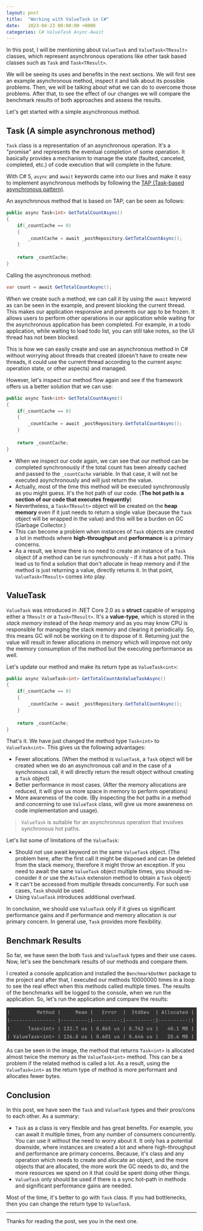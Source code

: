 ```yaml
---
layout: post
title:  "Working with ValueTask in C#"
date:   2023-04-23 00:00:00 +0000
categories: C# ValueTask Async-Await
---
```


In this post, I will be mentioning about `ValueTask` and `ValueTask<TResult>` classes, which represent asynchronous operations like other task based classes such as `Task` and `Task<TResult>`. 

We will be seeing its uses and benefits in the next sections. We will first see an example asynchronous method, inspect it and talk about its possible problems. Then, we will be talking about what we can do to overcome those problems. After that, to see the effect of our changes we will compare the benchmark results of both approaches and assess the results. 

Let's get started with a simple asynchronous method.

## Task (A simple asynchronous method)

`Task` class is a representation of an asynchronous operation. It's a "promise" and represents the eventual completion of some operation. It basically provides a mechanism to manage the state (faulted, canceled, completed, etc.) of code execution that will complete in the future.

With C# 5, `async` and `await` keywords came into our lives and make it easy to implement asynchronous methods by following the [TAP (Task-based asynchronous pattern)](https://learn.microsoft.com/en-us/dotnet/standard/asynchronous-programming-patterns/task-based-asynchronous-pattern-tap).

An asynchronous method that is based on TAP, can be seen as follows:

```csharp
public async Task<int> GetTotalCountAsync()
{
    if(_countCache == 0)
    {
        _countCache = await _postRepository.GetTotalCountAsync();
    }

    return _countCache;
}
```

Calling the asynchronous method:

```csharp
var count = await GetTotalCountAsync();
```

When we create such a method, we can call it by using the `await` keyword as can be seen in the example, and prevent blocking the current thread. This makes our application responsive and prevents our app to be frozen. It allows users to perform other operations in our application while waiting for the asynchronous application has been completed. For example, in a todo application, while waiting to load todo list, you can still take notes, so the UI thread has not been blocked.

This is how we can easily create and use an asynchronous method in C# without worrying about threads that created (doesn't have to create new threads, it could use the current thread according to the current async operation state, or other aspects) and managed. 

However, let's inspect our method flow again and see if the framework offers us a better solution that we can use:

```csharp
public async Task<int> GetTotalCountAsync()
{
    if(_countCache == 0)
    {
        _countCache = await _postRepository.GetTotalCountAsync();
    }

    return _countCache;
}
```

* When we inspect our code again, we can see that our method can be completed synchronously if the total count has been already cached and passed to the `_countCache` variable. In that case, it will not be executed asynchronously and will just return the value.
* Actually, most of the time this method will be executed synchronously as you might guess. It's the hot path of our code. (**The hot path is a section of our code that executes frequently**)
* Nevertheless, a `Task<TResult>` object will be created on the **heap memory** even if it just needs to return a single value (because the `Task` object will be wrapped in the value) and this will be a burden on GC (Garbage Collector.)
* This can become a problem when instances of `Task` objects are created a lot in methods where **high-throughput** and **performance** is a primary concerns.
* As a result, we know there is no need to create an instance of a `Task` object (if a method can be run synchronously - if it has a hot path). This lead us to find a solution that don't allocate in heap memory and if the method is just returning a value, directly returns it. In that point, `ValueTask<TResult>` comes into play.

## ValueTask<TResult>

`ValueTask` was introduced in .NET Core 2.0 as a **struct** capable of wrapping either a `TResult` or a `Task<TResult>`. It's a **value-type**, which is stored in the *stack memory* instead of the *heap memory* and as you may know CPU is responsible for managing the stack memory and clearing it periodically. So, this means GC will not be working on it to dispose of it. Returning just the value will result in fewer allocations in memory which will improve not only the memory consumption of the method but the executing performance as well.

Let's update our method and make its return type as `ValueTask<int>`:

```csharp
public async ValueTask<int> GetTotalCountAsValueTaskAsync()
{
    if(_countCache == 0)
    {
        _countCache = await _postRepository.GetTotalCountAsync();
    }

    return _countCache;
}
```

That's it. We have just changed the method type `Task<int>` to `ValueTask<int>`. This gives us the following advantages:

* Fewer allocations. (When the method is `ValueTask`, a `Task` object will be created when we do an asynchronous call and in the case of a synchronous call, it will directly return the result object without creating a `Task` object)
* Better performance in most cases. (After the memory allocations are reduced, it will give us more space in memory to perform operations)
* More awareness of the code. (By inspecting the hot paths in a method and concerning to use `ValueTask` class, will give us more awareness on code implementation and usage).

> `ValueTask` is suitable for an asynchronous operation that involves synchronous hot paths.

Let's list some of limitations of the `ValueTask`:

* Should not use await keyword on the same `ValueTask` object. (The problem here, after the first call it might be disposed and can be deleted from the stack memory, therefore it might throw an exception. If you need to await the same `ValueTask` object multiple times, you should re-consider it or use the `AsTask` extension method to obtain a `Task` object)
* It can't be accessed from multiple threads concurrently. For such use cases, `Task` should be used.
* Using `ValueTask` introduces additional overhead.

In conclusion, we should use `ValueTask` only if it gives us significant performance gains and if performance and memory allocation is our primary concern. In general use, `Task` provides more flexibility.

## Benchmark Results

So far, we have seen the both `Task` and `ValueTask` types and their use cases. Now, let's see the benchmark results of our methods and compare them.

I created a console application and installed the `BenchmarkDotNet` package to the project and after that, I executed our methods 10000000 times in a loop to see the real effect when this methods called multiple times. The results of the benchmarks will be logged to the console, when we run the application. So, let's run the application and compare the results:

![](/assets/images/value-task/benchmark.png)

As can be seen in the image, the method that returns `Task<int>` is allocated almost twice the memory as the `ValueTask<int>` method. This can be a problem if the related method is called a lot. As a result, using the `ValueTask<int>` as the return type of method is more performant and allocates fewer bytes. 

## Conclusion

In this post, we have seen the `Task` and `ValueTask` types and their pros/cons to each other. As a summary:

* `Task` as a class is very flexible and has great benefits. For example, you can await it multiple times, from any number of consumers concurrently. You can use it without the need to worry about it. It only has a potential downside, where instances are created a lot and where high-throughput and performance are primary concerns. Because, it's class and any operation which needs to create and allocate an object, and the more objects that are allocated, the more work the GC needs to do, and the more resources we spend on it that could be spent doing other things.
* `ValueTask` only should be used if there is a sync hot-path in methods and significant performance gains are needed.

Most of the time, it's better to go with `Task` class. If you had bottlenecks, then you can change the return type to `ValueTask`.

---

Thanks for reading the post, see you in the next one.
